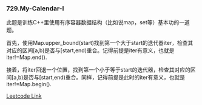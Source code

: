 ### 729.My-Calendar-I

此题是训练C++里使用有序容器数据结构（比如说map，set等）基本功的一道题。

首先，使用Map.upper_bound(start)找到第一个大于start的迭代器iter，检查其对应的区间[a,b)是否与[start,end)重合。记得前提是iter有意义，也就是iter!=Map.end().

接着，将iter回退一个位置，找到第一个小于等于start的迭代器，检查其对应的区间[a,b)是否与[start,end)重合。同样，记得前提是此时的iter有意义，也就是iter!=Map.begin().


[Leetcode Link](https://leetcode.com/problems/my-calendar-i)